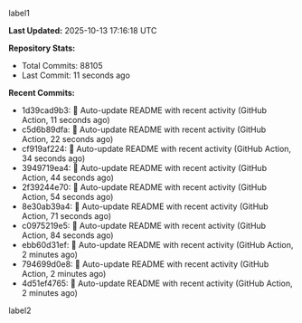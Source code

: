 
label1 
<!-- ACTIVITY_START -->
**Last Updated:** 2025-10-13 17:16:18 UTC

**Repository Stats:**
- Total Commits: 88105
- Last Commit: 11 seconds ago

**Recent Commits:**
- 1d39cad9b3: 🤖 Auto-update README with recent activity (GitHub Action, 11 seconds ago)
- c5d6b89dfa: 🤖 Auto-update README with recent activity (GitHub Action, 22 seconds ago)
- cf919af224: 🤖 Auto-update README with recent activity (GitHub Action, 34 seconds ago)
- 3949719ea4: 🤖 Auto-update README with recent activity (GitHub Action, 44 seconds ago)
- 2f39244e70: 🤖 Auto-update README with recent activity (GitHub Action, 54 seconds ago)
- 8e30ab39a4: 🤖 Auto-update README with recent activity (GitHub Action, 71 seconds ago)
- c0975219e5: 🤖 Auto-update README with recent activity (GitHub Action, 84 seconds ago)
- ebb60d31ef: 🤖 Auto-update README with recent activity (GitHub Action, 2 minutes ago)
- 794699d0e8: 🤖 Auto-update README with recent activity (GitHub Action, 2 minutes ago)
- 4d51ef4765: 🤖 Auto-update README with recent activity (GitHub Action, 2 minutes ago)
<!-- ACTIVITY_END -->

label2
